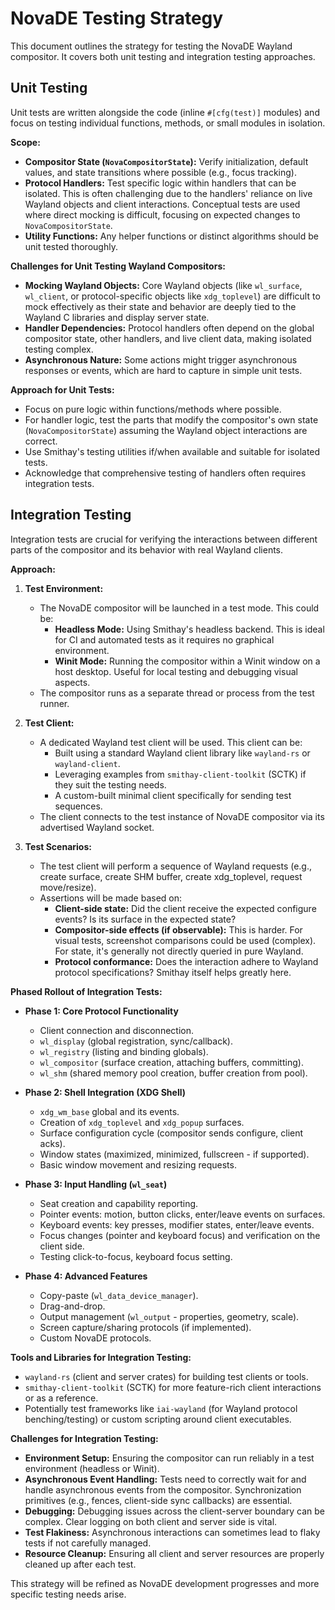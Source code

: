 # NovaDE Testing Strategy

This document outlines the strategy for testing the NovaDE Wayland compositor. It covers both unit testing and integration testing approaches.

## Unit Testing

Unit tests are written alongside the code (inline `#[cfg(test)]` modules) and focus on testing individual functions, methods, or small modules in isolation.

**Scope:**
-   **Compositor State (`NovaCompositorState`):** Verify initialization, default values, and state transitions where possible (e.g., focus tracking).
-   **Protocol Handlers:** Test specific logic within handlers that can be isolated. This is often challenging due to the handlers' reliance on live Wayland objects and client interactions. Conceptual tests are used where direct mocking is difficult, focusing on expected changes to `NovaCompositorState`.
-   **Utility Functions:** Any helper functions or distinct algorithms should be unit tested thoroughly.

**Challenges for Unit Testing Wayland Compositors:**
-   **Mocking Wayland Objects:** Core Wayland objects (like `wl_surface`, `wl_client`, or protocol-specific objects like `xdg_toplevel`) are difficult to mock effectively as their state and behavior are deeply tied to the Wayland C libraries and display server state.
-   **Handler Dependencies:** Protocol handlers often depend on the global compositor state, other handlers, and live client data, making isolated testing complex.
-   **Asynchronous Nature:** Some actions might trigger asynchronous responses or events, which are hard to capture in simple unit tests.

**Approach for Unit Tests:**
-   Focus on pure logic within functions/methods where possible.
-   For handler logic, test the parts that modify the compositor's own state (`NovaCompositorState`) assuming the Wayland object interactions are correct.
-   Use Smithay's testing utilities if/when available and suitable for isolated tests.
-   Acknowledge that comprehensive testing of handlers often requires integration tests.

## Integration Testing

Integration tests are crucial for verifying the interactions between different parts of the compositor and its behavior with real Wayland clients.

**Approach:**

1.  **Test Environment:**
    *   The NovaDE compositor will be launched in a test mode. This could be:
        *   **Headless Mode:** Using Smithay's headless backend. This is ideal for CI and automated tests as it requires no graphical environment.
        *   **Winit Mode:** Running the compositor within a Winit window on a host desktop. Useful for local testing and debugging visual aspects.
    *   The compositor runs as a separate thread or process from the test runner.

2.  **Test Client:**
    *   A dedicated Wayland test client will be used. This client can be:
        *   Built using a standard Wayland client library like `wayland-rs` or `wayland-client`.
        *   Leveraging examples from `smithay-client-toolkit` (SCTK) if they suit the testing needs.
        *   A custom-built minimal client specifically for sending test sequences.
    *   The client connects to the test instance of NovaDE compositor via its advertised Wayland socket.

3.  **Test Scenarios:**
    *   The test client will perform a sequence of Wayland requests (e.g., create surface, create SHM buffer, create xdg_toplevel, request move/resize).
    *   Assertions will be made based on:
        *   **Client-side state:** Did the client receive the expected configure events? Is its surface in the expected state?
        *   **Compositor-side effects (if observable):** This is harder. For visual tests, screenshot comparisons could be used (complex). For state, it's generally not directly queried in pure Wayland.
        *   **Protocol conformance:** Does the interaction adhere to Wayland protocol specifications? Smithay itself helps greatly here.

**Phased Rollout of Integration Tests:**

*   **Phase 1: Core Protocol Functionality**
    *   Client connection and disconnection.
    *   `wl_display` (global registration, sync/callback).
    *   `wl_registry` (listing and binding globals).
    *   `wl_compositor` (surface creation, attaching buffers, committing).
    *   `wl_shm` (shared memory pool creation, buffer creation from pool).

*   **Phase 2: Shell Integration (XDG Shell)**
    *   `xdg_wm_base` global and its events.
    *   Creation of `xdg_toplevel` and `xdg_popup` surfaces.
    *   Surface configuration cycle (compositor sends configure, client acks).
    *   Window states (maximized, minimized, fullscreen - if supported).
    *   Basic window movement and resizing requests.

*   **Phase 3: Input Handling (`wl_seat`)**
    *   Seat creation and capability reporting.
    *   Pointer events: motion, button clicks, enter/leave events on surfaces.
    *   Keyboard events: key presses, modifier states, enter/leave events.
    *   Focus changes (pointer and keyboard focus) and verification on the client side.
    *   Testing click-to-focus, keyboard focus setting.

*   **Phase 4: Advanced Features**
    *   Copy-paste (`wl_data_device_manager`).
    *   Drag-and-drop.
    *   Output management (`wl_output` - properties, geometry, scale).
    *   Screen capture/sharing protocols (if implemented).
    *   Custom NovaDE protocols.

**Tools and Libraries for Integration Testing:**
*   `wayland-rs` (client and server crates) for building test clients or tools.
*   `smithay-client-toolkit` (SCTK) for more feature-rich client interactions or as a reference.
*   Potentially test frameworks like `iai-wayland` (for Wayland protocol benching/testing) or custom scripting around client executables.

**Challenges for Integration Testing:**
*   **Environment Setup:** Ensuring the compositor can run reliably in a test environment (headless or Winit).
*   **Asynchronous Event Handling:** Tests need to correctly wait for and handle asynchronous events from the compositor. Synchronization primitives (e.g., fences, client-side sync callbacks) are essential.
*   **Debugging:** Debugging issues across the client-server boundary can be complex. Clear logging on both client and server side is vital.
*   **Test Flakiness:** Asynchronous interactions can sometimes lead to flaky tests if not carefully managed.
*   **Resource Cleanup:** Ensuring all client and server resources are properly cleaned up after each test.

This strategy will be refined as NovaDE development progresses and more specific testing needs arise.
```
